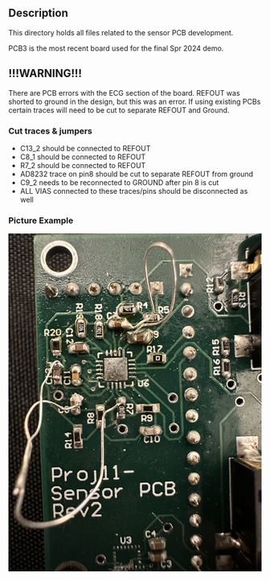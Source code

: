 ## Description

This directory holds all files related to the sensor PCB development.

 PCB3 is the most recent board used for the final Spr 2024 demo.
 
 
 ## **!!!WARNING!!!** 
 There are PCB errors with the ECG section of the board. REFOUT was shorted to ground in the design, but this was an error. If using existing PCBs certain traces will need to be cut to separate REFOUT and Ground. 

 ### Cut traces & jumpers
* C13_2 should be connected to REFOUT
* C8_1 should be connected to REFOUT
* R7_2 should be connected to REFOUT
* AD8232 trace on pin8 should be cut to separate REFOUT from ground
* C9_2 needs to be reconnected to GROUND after pin 8 is cut
* ALL VIAS connected to these traces/pins should be disconnected as well

### Picture Example
![image](jumpers.jpg)